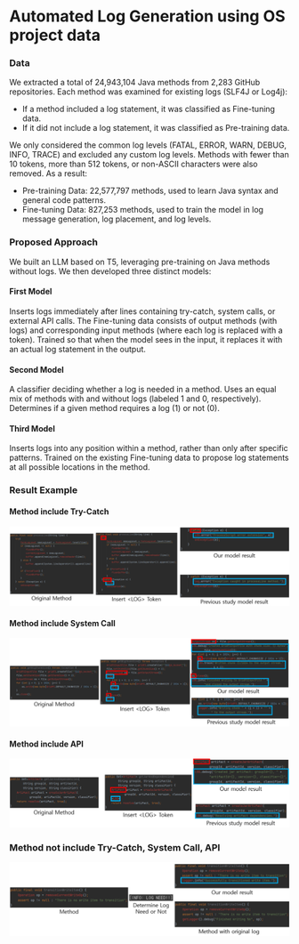# Automated Log Generation using OS project data


### Data
We extracted a total of 24,943,104 Java methods from 2,283 GitHub repositories. Each method was examined for existing logs (SLF4J or Log4j):

- If a method included a log statement, it was classified as Fine-tuning data.
- If it did not include a log statement, it was classified as Pre-training data.


We only considered the common log levels (FATAL, ERROR, WARN, DEBUG, INFO, TRACE) and excluded any custom log levels. Methods with fewer than 10 tokens, more than 512 tokens, or non-ASCII characters were also removed. As a result:

- Pre-training Data: 22,577,797 methods, used to learn Java syntax and general code patterns.
- Fine-tuning Data: 827,253 methods, used to train the model in log message generation, log placement, and log levels.

### Proposed Approach
We built an LLM based on T5, leveraging pre-training on Java methods without logs. We then developed three distinct models:

#### First Model
Inserts logs immediately after lines containing try-catch, system calls, or external API calls.
The Fine-tuning data consists of output methods (with logs) and corresponding input methods (where each log is replaced with a <LOG> token).
Trained so that when the model sees <LOG> in the input, it replaces it with an actual log statement in the output.


#### Second Model
A classifier deciding whether a log is needed in a method.
Uses an equal mix of methods with and without logs (labeled 1 and 0, respectively).
Determines if a given method requires a log (1) or not (0).


#### Third Model
Inserts logs into any position within a method, rather than only after specific patterns.
Trained on the existing Fine-tuning data to propose log statements at all possible locations in the method.


### Result Example
#### Method include Try-Catch
<img src="Img_and_Video/try_catch_generation_ex.PNG">

#### Method include System Call
<img src="Img_and_Video/system_call_generation_ex.PNG">

#### Method include API
<img src="Img_and_Video/API_generation_ex.PNG">

### Method not include Try-Catch, System Call, API
<img src="Img_and_Video/generation_ex.PNG">
